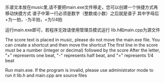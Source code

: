 乐谱文本放在music里,请不要把main.exe文件移走，您可以创建一个快捷方式再移动快捷方式
谱子中第一行必须是数字（整数或小数）之后就是谱子
其中字母后+为一拍，-为半拍，=为1/4拍

运行main.exe即可，若程序无效请使用管理员模式运行
lib.h和main.cpp为源文件

The score text is placed in music, please do not move the main.exe file. You can create a shortcut and then move the shortcut
The first line in the score must be a number (integer or decimal) followed by the score
After the letter, "+" represents one beat, "-" represents half beat, and "=" represents 1/4 beat

Run main.exe. If the program is invalid, please use administrator mode to run it
lib.h and main.cpp are source files
